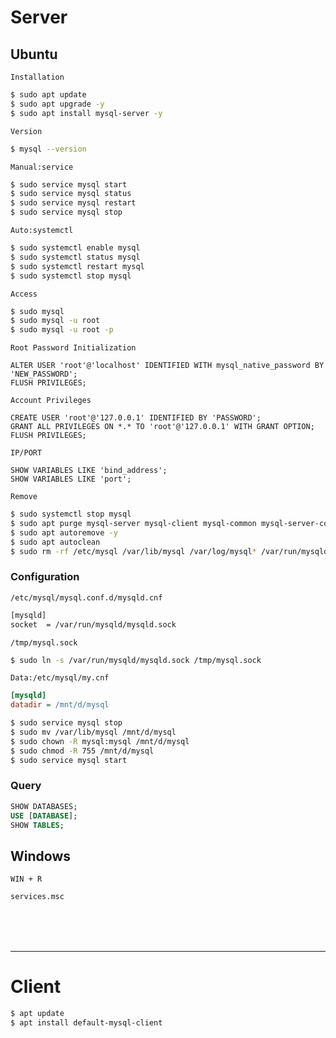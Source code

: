 # Server

## Ubuntu
`Installation`
```bash
$ sudo apt update
$ sudo apt upgrade -y
$ sudo apt install mysql-server -y
```

`Version`
```bash
$ mysql --version
```

`Manual:service`
```bash
$ sudo service mysql start
$ sudo service mysql status
$ sudo service mysql restart
$ sudo service mysql stop
```

`Auto:systemctl`
```bash
$ sudo systemctl enable mysql
$ sudo systemctl status mysql
$ sudo systemctl restart mysql
$ sudo systemctl stop mysql
```

`Access`  
```bash
$ sudo mysql
$ sudo mysql -u root
$ sudo mysql -u root -p
```

`Root Password Initialization`
```mysql
ALTER USER 'root'@'localhost' IDENTIFIED WITH mysql_native_password BY 'NEW_PASSWORD';
FLUSH PRIVILEGES;
```

`Account Privileges`
```mysql
CREATE USER 'root'@'127.0.0.1' IDENTIFIED BY 'PASSWORD';
GRANT ALL PRIVILEGES ON *.* TO 'root'@'127.0.0.1' WITH GRANT OPTION;
FLUSH PRIVILEGES;
```

`IP/PORT`
```mysql
SHOW VARIABLES LIKE 'bind_address';
SHOW VARIABLES LIKE 'port';
```


`Remove`
```bash
$ sudo systemctl stop mysql
$ sudo apt purge mysql-server mysql-client mysql-common mysql-server-core-* mysql-client-core-*
$ sudo apt autoremove -y
$ sudo apt autoclean
$ sudo rm -rf /etc/mysql /var/lib/mysql /var/log/mysql* /var/run/mysqld /usr/lib/mysql /usr/include/mysql /usr/share/mysql /var/lib/dpkg/info/mysql*
```

### Configuration

`/etc/mysql/mysql.conf.d/mysqld.cnf`
```bash
[mysqld]
socket  = /var/run/mysqld/mysqld.sock
```
`/tmp/mysql.sock`
```bash
$ sudo ln -s /var/run/mysqld/mysqld.sock /tmp/mysql.sock
```


`Data:/etc/mysql/my.cnf`
```ini
[mysqld]
datadir = /mnt/d/mysql
```
```bash
$ sudo service mysql stop
$ sudo mv /var/lib/mysql /mnt/d/mysql
$ sudo chown -R mysql:mysql /mnt/d/mysql
$ sudo chmod -R 755 /mnt/d/mysql
$ sudo service mysql start
```


### Query
```sql
SHOW DATABASES;
USE [DATABASE];
SHOW TABLES;
```


## Windows

`WIN + R`
```cmd
services.msc
```

<br><br><br>

---

# Client

```bash
$ apt update
$ apt install default-mysql-client
```

